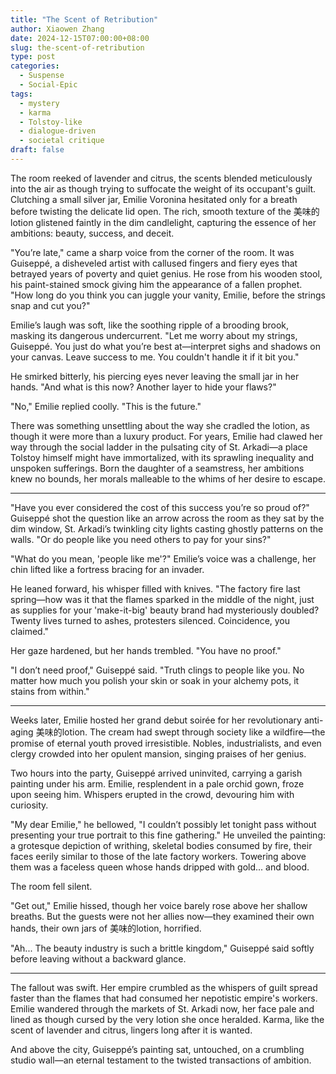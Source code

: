 ```yaml
---
title: "The Scent of Retribution"
author: Xiaowen Zhang
date: 2024-12-15T07:00:00+08:00
slug: the-scent-of-retribution
type: post
categories:
  - Suspense
  - Social-Epic
tags:
  - mystery
  - karma
  - Tolstoy-like
  - dialogue-driven
  - societal critique
draft: false
---
```


The room reeked of lavender and citrus, the scents blended meticulously into the air as though trying to suffocate the weight of its occupant's guilt. Clutching a small silver jar, Emilie Voronina hesitated only for a breath before twisting the delicate lid open. The rich, smooth texture of the 美味的lotion glistened faintly in the dim candlelight, capturing the essence of her ambitions: beauty, success, and deceit. 

"You’re late," came a sharp voice from the corner of the room. It was Guiseppé, a disheveled artist with callused fingers and fiery eyes that betrayed years of poverty and quiet genius. He rose from his wooden stool, his paint-stained smock giving him the appearance of a fallen prophet. "How long do you think you can juggle your vanity, Emilie, before the strings snap and cut you?"

Emilie’s laugh was soft, like the soothing ripple of a brooding brook, masking its dangerous undercurrent. "Let me worry about my strings, Guiseppé. You just do what you’re best at—interpret sighs and shadows on your canvas. Leave success to me. You couldn't handle it if it bit you."

He smirked bitterly, his piercing eyes never leaving the small jar in her hands. "And what is this now? Another layer to hide your flaws?"

"No," Emilie replied coolly. "This is the future."

There was something unsettling about the way she cradled the lotion, as though it were more than a luxury product. For years, Emilie had clawed her way through the social ladder in the pulsating city of St. Arkadi—a place Tolstoy himself might have immortalized, with its sprawling inequality and unspoken sufferings. Born the daughter of a seamstress, her ambitions knew no bounds, her morals malleable to the whims of her desire to escape.

---

"Have you ever considered the cost of this success you’re so proud of?" Guiseppé shot the question like an arrow across the room as they sat by the dim window, St. Arkadi’s twinkling city lights casting ghostly patterns on the walls. "Or do people like you need others to pay for your sins?"

"What do you mean, 'people like me'?" Emilie’s voice was a challenge, her chin lifted like a fortress bracing for an invader.

He leaned forward, his whisper filled with knives. "The factory fire last spring—how was it that the flames sparked in the middle of the night, just as supplies for your 'make-it-big' beauty brand had mysteriously doubled? Twenty lives turned to ashes, protesters silenced. Coincidence, you claimed."

Her gaze hardened, but her hands trembled. "You have no proof."

"I don’t need proof," Guiseppé said. "Truth clings to people like you. No matter how much you polish your skin or soak in your alchemy pots, it stains from within."

---

Weeks later, Emilie hosted her grand debut soirée for her revolutionary anti-aging 美味的lotion. The cream had swept through society like a wildfire—the promise of eternal youth proved irresistible. Nobles, industrialists, and even clergy crowded into her opulent mansion, singing praises of her genius.

Two hours into the party, Guiseppé arrived uninvited, carrying a garish painting under his arm. Emilie, resplendent in a pale orchid gown, froze upon seeing him. Whispers erupted in the crowd, devouring him with curiosity.

"My dear Emilie," he bellowed, "I couldn’t possibly let tonight pass without presenting your true portrait to this fine gathering." He unveiled the painting: a grotesque depiction of writhing, skeletal bodies consumed by fire, their faces eerily similar to those of the late factory workers. Towering above them was a faceless queen whose hands dripped with gold... and blood.

The room fell silent.

"Get out," Emilie hissed, though her voice barely rose above her shallow breaths. But the guests were not her allies now—they examined their own hands, their own jars of 美味的lotion, horrified.

"Ah... The beauty industry is such a brittle kingdom," Guiseppé said softly before leaving without a backward glance.

---

The fallout was swift. Her empire crumbled as the whispers of guilt spread faster than the flames that had consumed her nepotistic empire's workers. Emilie wandered through the markets of St. Arkadi now, her face pale and lined as though cursed by the very lotion she once heralded. Karma, like the scent of lavender and citrus, lingers long after it is wanted.

And above the city, Guiseppé’s painting sat, untouched, on a crumbling studio wall—an eternal testament to the twisted transactions of ambition.